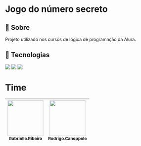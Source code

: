 <h1>Jogo do número secreto</h1>

<h2>🔖 Sobre</h2>
<p>Projeto utilizado nos cursos de lógica de programação da Alura.</p>

## 🚀 Tecnologias
<div>
  <img src="https://img.shields.io/badge/HTML-239120?style=for-the-badge&logo=html5&logoColor=white">
  <img src="https://img.shields.io/badge/CSS-239120?&style=for-the-badge&logo=css3&logoColor=white">
  <img src="https://img.shields.io/badge/JavaScript-F7DF1E?style=for-the-badge&logo=javascript&logoColor=black">
</div>

# Time

| [<img loading="lazy" src="https://avatars.githubusercontent.com/u/33001620?v=4" width=115><br><sub>Gabrielle Ribeiro</sub>](https://github.com/gabrielle-ribeiro) |  [<img loading="lazy" src="https://avatars.githubusercontent.com/u/522931?v=4" width=115><br><sub>Rodrigo Caneppele</sub>](https://github.com/rcaneppele) |
| :---: | :---: |
